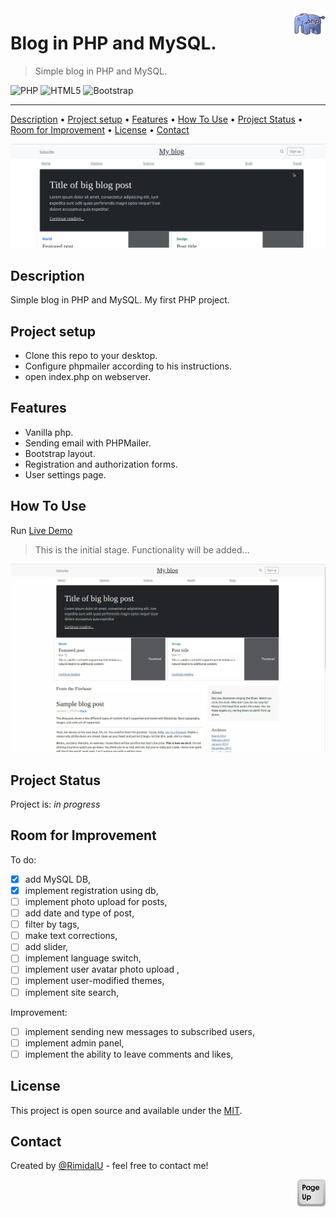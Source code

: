 <img src="../img/php-logo.png" id="start" align="right" alt="Project logo" width="50" >

# Blog in PHP and MySQL.

> Simple blog in PHP and MySQL.

![PHP](https://img.shields.io/badge/php-%23777BB4.svg?style=for-the-badge&logo=php&logoColor=white)
![HTML5](https://img.shields.io/badge/html5-%23E34F26.svg?style=for-the-badge&logo=html5&logoColor=white)
![Bootstrap](https://img.shields.io/badge/bootstrap-%23563D7C.svg?style=for-the-badge&logo=bootstrap&logoColor=white)

---

[Description](#description) •
[Project setup](#project-setup) •
[Features](#features) •
[How To Use](#how-to-use) •
[Project Status](#project-status) •
[Room for Improvement](#room-for-improvement) •
[License](#license) •
[Contact](#contact)

![Screenshot][screenshot]

## Description

 Simple blog in PHP and MySQL. My first PHP project.

## Project setup

- Clone this repo to your desktop.
- Сonfigure phpmailer according to his instructions.
- open index.php on webserver.

## Features
- Vanilla php.
- Sending email with PHPMailer.
- Bootstrap layout.
- Registration and authorization forms.
- User settings page.

## How To Use

Run [Live Demo](http://php-start.epizy.com/)

> This is the initial stage. Functionality will be added...

![tutorial][tutorial]

## Project Status

Project is: *in progress*

## Room for Improvement

To do:
- [X] add MySQL DB,
- [X] implement registration using db,
- [ ] implement photo upload for posts,
- [ ] add date and type of post,
- [ ] filter by tags,
- [ ] make text corrections,
- [ ] add slider,
- [ ] implement language switch,
- [ ] implement user avatar photo upload ,
- [ ] implement user-modified themes,
- [ ] implement site search,

Improvement:
- [ ] implement sending new messages to subscribed users,
- [ ] implement admin panel,
- [ ] implement the ability to leave comments and likes,

## License

This project is open source and available under the [MIT](../LICENSE).

## Contact
Created by [@RimidalU](https://www.linkedin.com/in/uladzimir-stankevich/) - feel free to contact me!

<p align="right"><a href="#start"><img width="45rem" src="./assets/pageUp.svg"></a></p>

<!-- MARKDOWN LINKS & IMAGES -->
[tutorial]: ./assets/screencast.webp
[screenshot]: ./assets/screenshot.png
[mailerLogo]: ./assets/phpmailer_mini.png
